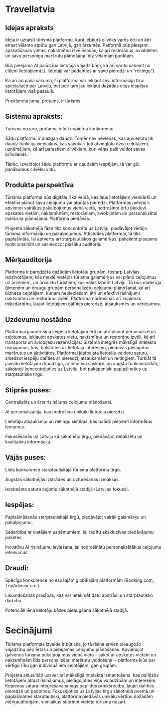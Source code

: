 # Travellatvia

## Idejas apraksts 

Ideja ir uztaisīt tūrisma platformu, kurā jebkurš cilvēks varēs ērti un ātri atrast vēlamo atpūtu gan Latvijā, gan ārzemēs. Patformā būs pieejami apskatīšanas vietas, nakstmītnu izvēlēšanās, ka arī restorānus, aviabiļetes un savu personīgu maršrutu plānošana līdz vēlamam punktam. 

Būs pieejama AI palīdzība lietotāja vajadzībām, ka arī var to saņemt no citiem lietotājiem(t.i. lietotāji var padalīties ar savu pieredzi un “reitingu”). 

Ka arī no paša sākuma, šī platforma var iekļaut sevī informāciju tikai specializēti par Latviju, bet pēc tam jau iekļaut dažādas citas iespējas lietotājiem visā pasaulē. 

Priekšmeta joma, protams, ir tūrisms. 


## Sistēmu apraksts: 

Tūrisma nozarē, protams, ir ļoti nopietna konkurence.  

Šādu platformu ir diezgan daudz. Tomēr nav nevienas, kas apvienotu tik daudz funkciju vienlaikus, kas savukārt ļoti atvieglotu dzīvi ceļotājiem, uzņēmējiem, kā arī parastiem cilvēkiem, kuri vēlas paši veidot savas brīvdienas.  

Tāpēc, izveidojot šādu platformu ar daudzām iespējām, tā var gūt panākumus cilvēku vidū. 

 
## Produkta perspektīva 

Tūrisma platforma būs digitāla rīka veidā, kas ļaus lietotājiem vienkārši un efektīvi plānot savu ceļojumu vai atpūtas pieredzi. Platformas mērķis ir apvienot vairākus pakalpojumus vienā vietā, nodrošinot ērtu piekļuvi apskates vietām, naktsmītnēm, restorāniem, aviobiļetēm un personalizētai maršruta plānošanai. Platforma piedāvās: 

Projekta sākotnējā fāze tiks koncentrēta uz Latviju, piedāvājot vietējo tūrisma informāciju un pakalpojumus. Attīstoties platformai, tā tiks paplašināta, lai aptvertu arī starptautiskos galamērķus, palielinot pieejamo funkcionalitāti un sasniedzot plašāku auditoriju. 

## Mērķauditorija 

Platforma ir paredzēta dažādām lietotāju grupām, tostarp Latvijas iedzīvotājiem, kas meklē vietējos tūrisma galamērķus vai plāno ceļojumus uz ārzemēm, un ārvalstu tūristiem, kas vēlas izpētīt Latviju. Tā būs noderīga ģimenēm un draugu grupām personalizētu ceļojumu plānošanai, kā arī biznesa ceļotājiem, kuriem nepieciešami ātri un efektīvi risinājumi naktsmītņu un restorānu izvēlē. Platforma nodrošinās arī kopienas mijiedarbību, ļaujot lietotājiem dalīties pieredzē, atsauksmēs un vērtējumos. 

## Uzdevumu nostādne 

Platformai jānodrošina iespēja lietotājam ērti un ātri plānot personalizētus ceļojumus, iekļaujot apskates vietu, naktsmītņu un restorānu izvēli, kā arī transporta un aviobiļešu rezervācijas. Sistēma integrēs mākslīgā intelekta risinājumus, kas, balstoties uz lietotāja interesēm, piedāvās pielāgotus maršrutus un aktivitātes. Platformai jāatbalsta lietotāju veidotu saturu, sniedzot iespēju dalīties ar pieredzi, atsauksmēm un reitingiem. Turklāt tā jāveido lietotājam draudzīga, ar intuitīvu saskarni un augstu funkcionalitāti, sākotnēji koncentrējoties uz Latviju, bet pakāpeniski paplašinoties uz starptautisko tirgu. 

 
## Stiprās puses: 

Centralizēts un ērts risinājums ceļojumu plānošanai. 

AI personalizācija, kas nodrošina unikālu lietotāja pieredzi. 

Lietotāju atsauksmju un reitingu sistēma, kas palīdz pieņemt informētus lēmumus. 

Fokusēšanās uz Latviju kā sākotnējo tirgu, piedāvājot detalizētu un kvalitatīvu informāciju. 

## Vājās puses: 

Liela konkurence starptautiskajā tūrisma platformu tirgū. 

Augstas sākotnējās izstrādes un uzturēšanas izmaksas. 

Ierobežots satura apjoms sākotnējā stadijā (Latvijas fokuss). 

## Iespējas: 

Paplašināšanās starptautiskajā tirgū, piedāvājot vairāk galamērķu un pakalpojumu. 

Sadarbība ar vietējiem uzņēmumiem, lai radītu ekskluzīvas piedāvājumu paketes. 

Inovatīvu AI risinājumu ieviešana, lai nodrošinātu personalizētākus ceļojumu ieteikumus. 

## Draudi: 

Spēcīga konkurence no esošajām globālajām platformām (Booking.com, TripAdvisor u.c.). 

Likumdošanas prasības, kas var ietekmēt datu apstrādi un starptautisko darbību. 

Potenciāli lēna lietotāju bāzes pieaugšana sākotnējā stadijā. 

 

 

# Secinājumi 

Tūrisma platformas izveide ir būtiska, jo tā risina arvien pieaugošo vajadzību pēc ērtas un pieejamas ceļojumu plānošanas. Apvienojot galvenos tūrisma pakalpojumus vienā vietā – sākot ar apskates vietām un naktsmītnēm līdz personalizētai maršrutu veidošanai – platforma kļūs par vērtīgu rīku gan individuāliem ceļotājiem, gan grupām. 

Projekta aktualitāti uzsver arī mākslīgā intelekta izmantošana, kas palīdzēs lietotājiem atrast risinājumus, pielāgojoties viņu vajadzībām un interesēm. Kopienas satura integrēšana sniegs papildus priekšrocību, ļaujot dalīties pieredzē un padomos. Fokusējoties uz Latvijas tirgu sākotnējā posmā un paplašinoties starptautiski, platforma piedāvās unikālu vērtību dažādām mērķauditorijām, vienlaikus stiprinot vietējo tūrisma nozari. 
